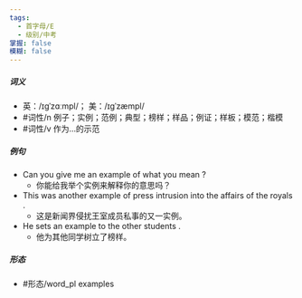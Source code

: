 ```yaml
---
tags:
  - 首字母/E
  - 级别/中考
掌握: false
模糊: false
---
```

##### 词义
- 英：/ɪɡˈzɑːmpl/； 美：/ɪɡˈzæmpl/
- #词性/n  例子；实例；范例；典型；榜样；样品；例证；样板；模范；楷模
- #词性/v  作为…的示范
##### 例句
- Can you give me an example of what you mean ?
	- 你能给我举个实例来解释你的意思吗？
- This was another example of press intrusion into the affairs of the royals .
	- 这是新闻界侵扰王室成员私事的又一实例。
- He sets an example to the other students .
	- 他为其他同学树立了榜样。
##### 形态
- #形态/word_pl examples
